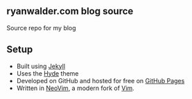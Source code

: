 ## ryanwalder.com blog source

Source repo for my blog

## Setup

* Built using [Jekyll](http://jekyllrb.com)
* Uses the [Hyde](http://hyde.getpoole.com) theme
* Developed on GitHub and hosted for free on [GitHub Pages](https://pages.github.com)
* Written in [NeoVim](https://github.com/neovim/neovim), a modern fork of [Vim](http://www.vim.org/).
